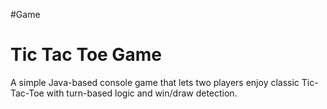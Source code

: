 #Game
<h1>Tic Tac Toe Game</h1>
A simple Java-based console game that lets two players enjoy classic Tic-Tac-Toe with turn-based logic and win/draw detection.
